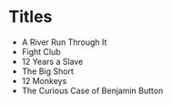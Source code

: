 # Titles

* A River Run Through It
* Fight Club
* 12 Years a Slave
* The Big Short
* 12 Monkeys
* The Curious Case of Benjamin Button
